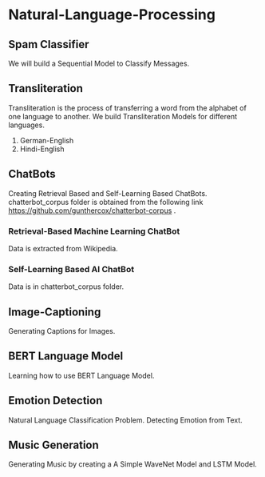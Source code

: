 # Natural-Language-Processing

## Spam Classifier
We will build a Sequential Model to Classify Messages.

## Transliteration
Transliteration is the process of transferring a word from the alphabet of one language to another. We build Transliteration Models for different languages.
1. German-English
2. Hindi-English

## ChatBots
Creating Retrieval Based and Self-Learning Based ChatBots.
chatterbot_corpus folder is obtained from the following link https://github.com/gunthercox/chatterbot-corpus .

### Retrieval-Based Machine Learning ChatBot
Data is extracted from Wikipedia.

### Self-Learning Based AI ChatBot
Data is in chatterbot_corpus folder.

## Image-Captioning
Generating Captions for Images.

## BERT Language Model
Learning how to use BERT Language Model.

## Emotion Detection
Natural Language Classification Problem. Detecting Emotion from Text.

## Music Generation
Generating Music by creating a A Simple WaveNet Model and LSTM Model.